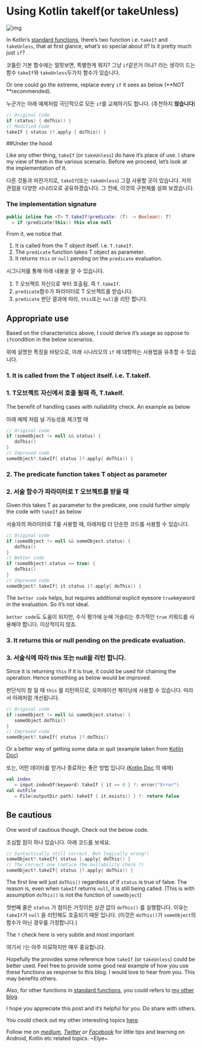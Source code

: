 # Using Kotlin takeIf(or takeUnless)

![img](https://cdn-images-1.medium.com/max/1600/1*HyevTu9l1QUBcWJ6Vx9ThQ.png)

In Kotlin’s [standard functions](https://github.com/JetBrains/kotlin/blob/master/libraries/stdlib/src/kotlin/util/Standard.kt), there’s two function i.e. `takeIf` and `takeUnless`, that at first glance, what’s so special about it? Is it pretty much just `if`?

코틀린 기본 함수에는 얼핏보면, 특별한게 뭐지? 그냥 `if`같은거 아냐? 라는 생각이 드는 함수 `takeIf`와 `takeUnless`두가지 함수가 있습니다.



Or one could go the extreme, replace every `if` it sees as below (**NOT **recommended).

누군가는 아래 예제처럼 극단적으로 모든 `if`를 교체하기도 합니다. (추천하지 **않습니다**)

```kotlin
// Original Code
if (status) { doThis() }
// Modified Code
takeIf { status }?.apply { doThis() }
```



##Under the hood 

Like any other thing, `takeIf` (or `takeUnless`) do have it’s place of use. I share my view of them in the various scenario. Before we proceed, let’s look at the implementation of it.

다른 것들과 마찬가지로, `takeIf`(또는 `takeUnless`) 그걸 사용할 곳이 있습니다. 저의 관점을 다양한 시나리오로 공유하겠습니다. 그 전에, 이것의 구현체를 살펴 보겠습니다.

### The implementation signature

```kotlin
public inline fun <T> T.takeIf(predicate: (T) -> Boolean): T?
  = if (predicate(this)) this else null
```

From it, we notice that

1. It is called from the T object itself. i.e. `T.takeIf`.
2. The `predicate` function takes T object as parameter.
3. It returns `this` or `null` pending on the `predicate` evaluation.

시그니처를 통해 아래 내용을 알 수 있습니다.

1. T 오브젝트 자신으로 부터 호출됨. 즉 `T.takeIf`.
2. `predicate`함수가 파라미터로 T 오브젝트를 받습니다.
3. `predicate` 판단 결과에 따라, `this`또는 `null`을 리턴 합니다.



## Appropriate use

Based on the characteristics above, I could derive it’s usage as oppose to `if`condition in the below scenarios.

위에 설명한 특징을 바탕으로, 아래 시나리오의 `if` 에 대항하는 사용법을 유추할 수 있습니다.

### 1. It is called from the T object itself. i.e. T.takeIf.

### 1. T오브젝트 자신에서 호출 될때 즉, T.takeIf.

The benefit of handling cases with nullability check. An example as below

아래 예제 처럼 널 가능성을 체크할 때 

```kotlin
// Original code
if (someObject != null && status) {
   doThis()
}
// Improved code
someObject?.takeIf{ status }?.apply{ doThis() }
```



### 2. The predicate function takes T object as parameter

### 2. 서술 함수가 파라미터로 T 오브젝트를 받을 때 

Given this takes T as parameter to the predicate, one could further simply the code with `takeIf` as below

서술자의 파라미터로 T를 사용할 때, 아래처럼 더 단순한 코드를 사용할 수 있습니다.

```kotlin
// Original code
if (someObject != null && someObject.status) {
   doThis()
}
// Better code
if (someObject?.status == true) {
   doThis()
}
// Improved code
someObject?.takeIf{ it.status }?.apply{ doThis() }
```

The `better code` helps, but requires additional explicit eyesore `true`keyword in the evaluation. So it’s not ideal.

`better code`도 도움이 되지만, 수식 평가에 눈에 거슬리는 추가적인 `true` 키워드를 사용해야 합니다. 이상적이지 않죠.



### 3. It returns this or null pending on the predicate evaluation.

### 3. 서술식에 따라 this 또는 null을 리턴 합니다.

Since it is returning `this` if it is true, it could be used for chaining the operation. Hence something as below would be improved.

판단식이 참 일 때 `this` 를 리턴하므로, 오퍼레이션 체이닝에 사용할 수 있습니다. 따라서 아래처럼 개선됩니다.

```kotlin
// Original code
if (someObject != null && someObject.status) {
   someObject.doThis()
}
// Improved code
someObject?.takeIf{ status }?.doThis()
```

Or a better way of getting some data or quit (example taken from [Kotlin Doc](https://kotlinlang.org/docs/reference/whatsnew11.html#also-takeif-and-takeunless))

또는, 어떤 데이타를 얻거나 종료하는 좋은 방법 입니다.([Kotlin Doc](https://kotlinlang.org/docs/reference/whatsnew11.html#also-takeif-and-takeunless) 의 예제)

```kotlin
val index 
   = input.indexOf(keyword).takeIf { it >= 0 } ?: error("Error")
val outFile 
   = File(outputDir.path).takeIf { it.exists() } ?: return false
```



## Be cautious

One word of cautious though. Check out the below code.

조심할 점이 하나 있습니다. 아래 코드를 보세요.

```kotlin
// Syntactically still correct. But logically wrong!!
someObject?.takeIf{ status }.apply{ doThis() }
// The correct one (notice the nullability check ?)
someObject?.takeIf{ status }?.apply{ doThis() }
```

The first line will just `doThis()` regardless of if `status` is true of false. The reason is, even when `takeIf` returns `null`, it is still being called. (This is with assumption `doThis()` is not the function of `someObject`)

첫번째 줄은 `status` 가 참이든 거짓이든 상관 없이 `doThis()` 를 실행합니다. 이유는 `takeIf`가 `null` 을 리턴해도 호출되기 때문 입니다. (이것은 `doThis()`가 `someObject`의 함수가 아닌 경우를 가정합니다.)

The `?` check here is very subtle and most important

여기서 `?`는 아주 미묘하지만 매우 중요합니다.



Hopefully the provides some reference how `takeIf` (or `takeUnless`) could be better used. Feel free to provide some good real example of how you use these functions as response to this blog. I would love to hear from you. This may benefits others.

Also, for other functions in [standard functions](https://github.com/JetBrains/kotlin/blob/master/libraries/stdlib/src/kotlin/util/Standard.kt), you could refers to [my other blog](https://android.jlelse.eu/mastering-kotlin-standard-functions-run-with-let-also-and-apply-9cd334b0ef84).



I hope you appreciate this post and it’s helpful for you. Do share with others.

You could check out my other interesting topics [here](https://medium.com/@elye.project/).

Follow me on [*medium*](https://medium.com/@elye.project)*,* [*Twitter*](https://twitter.com/elye_project) *or* [*Facebook*](https://www.facebook.com/elyeproj/) for little tips and learning on Android, Kotlin etc related topics. ~Elye~

